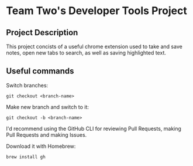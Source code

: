 # Team Two's Developer Tools Project

## Project Description
This project concists of a useful chrome extension used to take and save notes, open new tabs to search, as well as saving highlighted text. 

## Useful commands

Switch branches:
```
git checkout <branch-name>
```

Make new branch and switch to it:
```
git checkout -b <branch-name>
```

I'd recommend using the GitHub CLI for reviewing Pull Requests, making Pull Requests and making Issues.

Download it with Homebrew:
```
brew install gh
```
